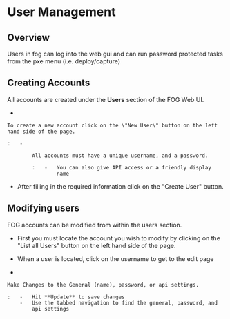 # User Management

## Overview

Users in fog can log into the web gui and can run password protected
tasks from the pxe menu (i.e. deploy/capture)

## Creating Accounts

All accounts are created under the **Users** section of the FOG Web UI.

-   

    To create a new account click on the \"New User\" button on the left hand side of the page.

    :   -   

            All accounts must have a unique username, and a password.

            :   -   You can also give API access or a friendly display
                    name

-   After filling in the required information click on the \"Create
    User\" button.

## Modifying users

FOG accounts can be modified from within the users section.

-   First you must locate the account you wish to modify by clicking on
    the \"List all Users\" button on the left hand side of the page.

-   When a user is located, click on the username to get to the edit
    page

-   

    Make Changes to the General (name), password, or api settings.

    :   -   Hit **Update** to save changes
        -   Use the tabbed navigation to find the general, password, and
            api settings
